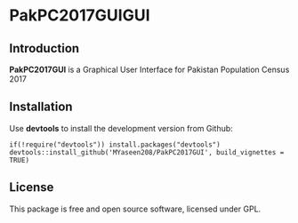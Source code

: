 # PakPC2017GUIGUI
## Introduction

**PakPC2017GUI** is a Graphical User Interface for Pakistan Population Census 2017

## Installation
Use **devtools** to install the development version from Github:

```{r}
if(!require("devtools")) install.packages("devtools")
devtools::install_github('MYaseen208/PakPC2017GUI', build_vignettes = TRUE)
```

## License
This package is free and open source software, licensed under GPL.
